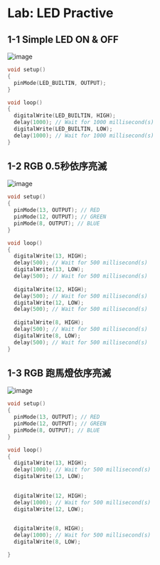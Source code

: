 # Lab: LED Practive

## 1-1 Simple LED ON & OFF

![image](https://user-images.githubusercontent.com/89327055/131235581-3bb70655-bcd2-4762-89d0-4a77cdf4b77a.png)
````C
void setup()
{
  pinMode(LED_BUILTIN, OUTPUT);
}

void loop()
{
  digitalWrite(LED_BUILTIN, HIGH);
  delay(1000); // Wait for 1000 millisecond(s)
  digitalWrite(LED_BUILTIN, LOW);
  delay(1000); // Wait for 1000 millisecond(s)
}
````


##
## 1-2 RGB 0.5秒依序亮滅

![image](https://user-images.githubusercontent.com/89327055/131236072-dfe29329-e17e-4dc6-a7b2-b4a2c3e2c963.png)
````C
void setup()
{
  pinMode(13, OUTPUT); // RED
  pinMode(12, OUTPUT); // GREEN
  pinMode(8, OUTPUT); // BLUE
}

void loop()
{
  digitalWrite(13, HIGH);
  delay(500); // Wait for 500 millisecond(s)
  digitalWrite(13, LOW);
  delay(500); // Wait for 500 millisecond(s)
  
  digitalWrite(12, HIGH);
  delay(500); // Wait for 500 millisecond(s)
  digitalWrite(12, LOW);
  delay(500); // Wait for 500 millisecond(s)
  
  digitalWrite(8, HIGH);
  delay(500); // Wait for 500 millisecond(s)
  digitalWrite(8, LOW);
  delay(500); // Wait for 500 millisecond(s)
}
````


##
## 1-3 RGB 跑馬燈依序亮滅

![image](https://user-images.githubusercontent.com/89327055/131236035-6bf00076-59ae-49b4-9ee0-d6eef9b6da9b.png)
````C
void setup()
{
  pinMode(13, OUTPUT); // RED
  pinMode(12, OUTPUT); // GREEN
  pinMode(8, OUTPUT); // BLUE
}

void loop()
{
  digitalWrite(13, HIGH);
  delay(1000); // Wait for 500 millisecond(s)
  digitalWrite(13, LOW);

  
  digitalWrite(12, HIGH);
  delay(1000); // Wait for 500 millisecond(s)
  digitalWrite(12, LOW);

  
  digitalWrite(8, HIGH);
  delay(1000); // Wait for 500 millisecond(s)
  digitalWrite(8, LOW);

}
````

